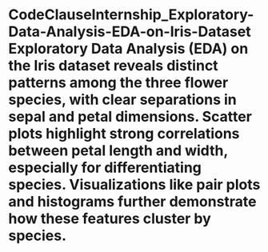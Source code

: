 # CodeClauseInternship_Exploratory-Data-Analysis-EDA-on-Iris-Dataset Exploratory Data Analysis (EDA) on the Iris dataset reveals distinct patterns among the three flower species, with clear separations in sepal and petal dimensions. Scatter plots highlight strong correlations between petal length and width, especially for differentiating species. Visualizations like pair plots and histograms further demonstrate how these features cluster by species.
